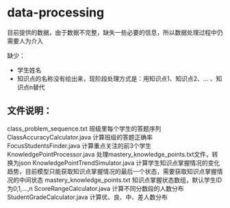 # data-processing

目前提供的数据，由于数据不完整，缺失一些必要的信息，所以数据处理过程中仍需要人为介入

缺少：
* 学生姓名
* 知识点的名称没有给出来，现阶段处理方式是：用知识点1、知识点2、... 、知识点n替代

## 文件说明：
class_problem_sequence.txt   班级里每个学生的答题序列
ClassAccuracyCalculator.java	 	计算班级的答题正确率
FocusStudentsFinder.java			 计算重点关注的前3个学生
KnowledgePointProcessor.java 	处理mastery_knowledge_points.txt文件，转换为json
KnowledgePointTrendSimulator.java  计算学生知识点掌握情况的变化趋势，目前模型只能获取知识点掌握情况的最后一个状态，需要获取知识点掌握情况的中间状态
mastery_knowledge_points.txt  知识点掌握状态数组，默认学生ID为0,1,...,n
ScoreRangeCalculator.java  计算不同分数段的人数分布
StudentGradeCalculator.java  计算优、良、中、差人数分布
